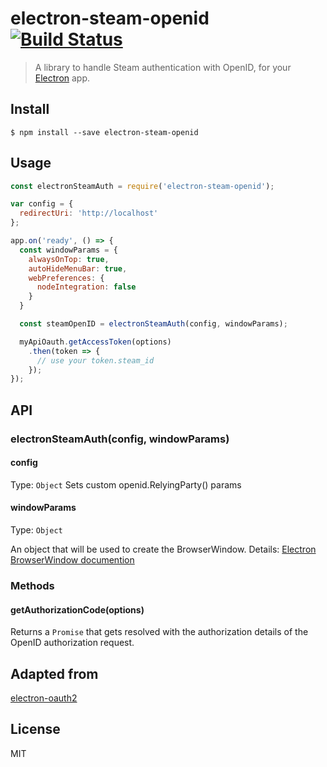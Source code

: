 # electron-steam-openid [![Build Status](https://travis-ci.org/vincent/electron-steam-openid.svg?branch=master)](https://travis-ci.org/vincent/electron-steam-openid)

> A library to handle Steam authentication with OpenID, for your [Electron](http://electron.atom.io) app.


## Install

```
$ npm install --save electron-steam-openid
```


## Usage

```js
const electronSteamAuth = require('electron-steam-openid');

var config = {
  redirectUri: 'http://localhost'
};

app.on('ready', () => {
  const windowParams = {
    alwaysOnTop: true,
    autoHideMenuBar: true,
    webPreferences: {
      nodeIntegration: false
    }
  }

  const steamOpenID = electronSteamAuth(config, windowParams);

  myApiOauth.getAccessToken(options)
    .then(token => {
      // use your token.steam_id
    });
});
```


## API

### electronSteamAuth(config, windowParams)

#### config

Type: `Object`
Sets custom openid.RelyingParty() params

#### windowParams

Type: `Object`

An object that will be used to create the BrowserWindow. Details: [Electron BrowserWindow documention](https://github.com/atom/electron/blob/master/docs/api/browser-window.md)

### Methods

#### getAuthorizationCode(options)

Returns a ```Promise``` that gets resolved with the authorization details of the OpenID authorization request.

## Adapted from

[electron-oauth2](https://github.com/mawie81/electron-oauth2)

## License

MIT
